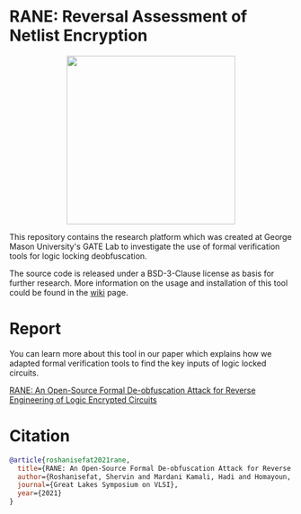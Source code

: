# RANE: Reversal Assessment of Netlist Encryption

<p align="center">
  <img width="300" src="/gate-lab/RANE/blob/master/Logo.png" />
</p>

This repository contains the research platform which was created at George Mason University's GATE Lab to investigate
the use of formal verification tools for logic locking deobfuscation.

The source code is released under a BSD-3-Clause license as basis for further research. More information on the usage
and installation of this tool could be found in the [wiki](/gate-lab/RANE/wiki) page.

# Report

You can learn more about this tool in our paper which explains how we adapted formal verification tools to find the key
inputs of logic locked circuits.

[RANE: An Open-Source Formal De-obfuscation Attack for Reverse Engineering of Logic Encrypted Circuits](https://)

# Citation

```bibtex
@article{roshanisefat2021rane,
  title={RANE: An Open-Source Formal De-obfuscation Attack for Reverse Engineering of Logic Encrypted Circuits},
  author={Roshanisefat, Shervin and Mardani Kamali, Hadi and Homayoun, Houman and Sasan, Avesta},
  journal={Great Lakes Symposium on VLSI},
  year={2021}
}
```
